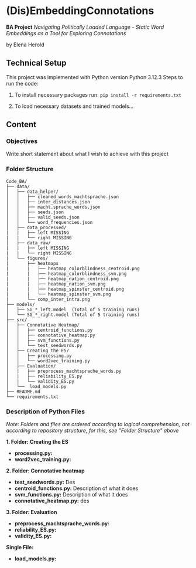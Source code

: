 # (Dis)EmbeddingConnotations

**BA Project** *Navigating Politically Loaded Language - Static Word Embeddings as a Tool for Exploring Connotations* 

by Elena Herold

## Technical Setup
This project was implemented with Python version Python 3.12.3
Steps to run the code: 

1. To install necessary packages run:
`pip install -r requirements.txt`

2. To load necessary datasets and trained models...

## Content
### Objectives
Write short statement about what I wish to achieve with this project
### Folder Structure
```
Code_BA/
├── data/
│   ├── data_helper/
│   │   ├── cleaned_words_machtsprache.json
│   │   ├── inter_distances.json
│   │   ├── macht.sprache_words.json
│   │   ├── seeds.json
│   │   ├── valid_seeds.json
│   │   └── word_frequencies.json
│   ├── data_processed/
|   |   ├── left MISSING
|   |   └── right MISSING
│   ├── data_raw/
|   |   ├── left MISSING
|   |   └── right MISSING
|   └── figures/
|       ├── heatmaps
|       |   ├── heatmap_colorblindness_centroid.png
|       |   ├── heatmap_colorblindness_svm.png
|       |   ├── heatmap_nation_centroid.png
|       |   ├── heatmap_nation_svm.png
|       |   ├── heatmap_spinster_centroid.png
|       |   └── heatmap_spinster_svm.png
|       └── comp_inter_intra.png
├── models/
│   ├── SG_*_left.model  (Total of 5 training runs)
│   └── SG_*_right.model (Total of 5 training runs) 
├── src/
│   ├── Connotative Heatmap/
│   │   ├── centroid_functions.py
│   │   ├── connotative_heatmap.py
│   │   ├── svm_functions.py
│   │   └── test_seedwords.py
│   ├── Creating the ES/
│   │   ├── processing.py
│   │   └── word2vec_training.py
│   ├── Evaluation/
│   |   ├── preprocess_machtsprache_words.py
│   |   ├── reliability_ES.py
│   |   └── validity_ES.py
│   └──  load_models.py
├── README.md
└── requirements.txt
```

### Description of Python Files
*Note: Folders and files are ordered according to logical comprehension, not according to repository structure, for this, see "Folder Structure" above*

**1. Folder: Creating the ES**
  - **processing.py:**
  - **word2vec_training.py:**
    
**2. Folder: Connotative heatmap**
  - **test_seedwords.py:** Des
  - **centroid_functions.py:** Description of what it does
  - **svm_functions.py:** Description of what it does
  - **connotative_heatmap.py:** des
    
**3. Folder: Evaluation**
  - **preprocess_machtsprache_words.py:**
  - **reliability_ES.py:**
  - **validity_ES.py:**
    
**Single File:**
  - **load_models.py:**



